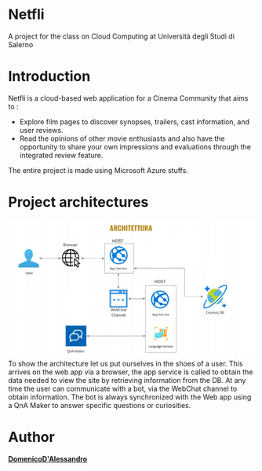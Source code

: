 #	Netfli
A project for the class on Cloud Computing at Università degli Studi di Salerno

#	Introduction
Netfli is a cloud-based web application for a Cinema Community that aims to :

 - Explore film pages to discover synopses, trailers, cast information, and user reviews. 
 - Read the opinions of other movie enthusiasts and also have the opportunity to share your own impressions and evaluations through the integrated review feature.

The entire project is made using Microsoft Azure stuffs.
# Project architectures
![Architectures](assetsForReadme/architectures.png)  
To show the architecture let us put ourselves in the shoes of a user. This arrives on the web app via a browser, the app service is called to obtain the data needed to view the site by retrieving information from the DB.
At any time the user can communicate with a bot, via the WebChat channel to obtain information. The bot is always synchronized with the Web app using a QnA Maker to answer specific questions or curiosities.
 
#	Author
[**DomenicoD'Alessandro**](https://github.com/domenicodale) 
